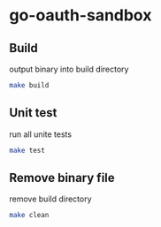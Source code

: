 # go-oauth-sandbox

## Build

output binary into build directory
```.sh
make build
```

## Unit test

run all unite tests
```.sh
make test
```

## Remove binary file

remove build directory
```.sh
make clean
```
